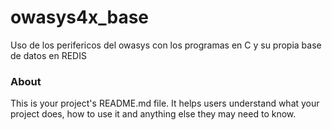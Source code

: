 owasys4x_base
=============

Uso de los perifericos del owasys con los programas en C y su propia base de datos en REDIS

### About

This is your project's README.md file. It helps users understand what your
project does, how to use it and anything else they may need to know.